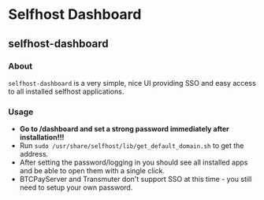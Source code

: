 # Selfhost Dashboard

## selfhost-dashboard

### **About**

`selfhost-dashboard` is a very simple, nice UI providing SSO and easy access to all installed selfhost applications.

### **Usage**

* **Go to /dashboard and set a strong password immediately after installation!!!**
* Run `sudo /usr/share/selfhost/lib/get_default_domain.sh` to get the address.
* After setting the password/logging in you should see all installed apps and be able to open them with a single click.
* BTCPayServer and Transmuter don't support SSO at this time - you still need to setup your own password.

